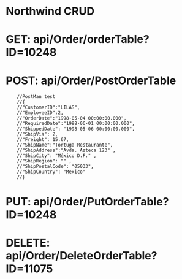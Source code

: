 # Northwind CRUD

# GET: api/Order/orderTable?ID=10248 

# POST: api/Order/PostOrderTable

        //PostMan test 
        //{ 
        //"CustomerID":"LILAS",
        //"EmployeeID":2,
        //"OrderDate":"1998-05-04 00:00:00.000",
        //"RequiredDate":"1998-06-01 00:00:00.000",
        //"ShippedDate": "1998-05-06 00:00:00.000",
        //"ShipVia": 2,
        //"Freight": 15.67,
        //"ShipName":"Tortuga Restaurante",
        //"ShipAddress":"Avda. Azteca 123" ,
        //"ShipCity": "México D.F." ,
        //"ShipRegion": "" ,
        //"ShipPostalCode": "05033",
        //"ShipCountry": "Mexico"
        //}
        
# PUT: api/Order/PutOrderTable?ID=10248

# DELETE: api/Order/DeleteOrderTable?ID=11075

